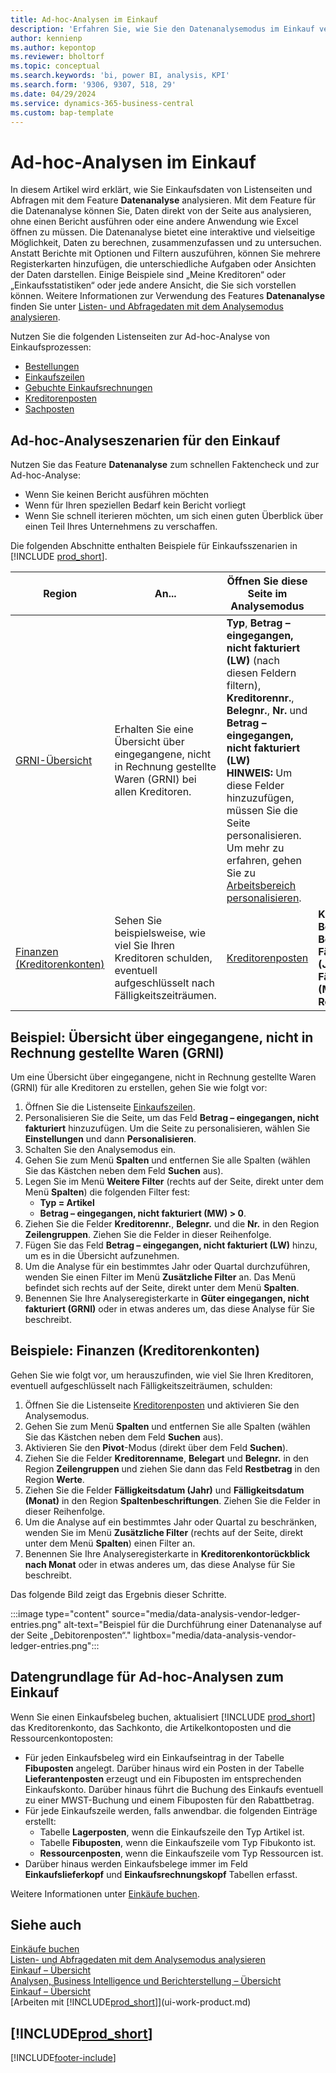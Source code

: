 ```yaml
---
title: Ad-hoc-Analysen im Einkauf
description: 'Erfahren Sie, wie Sie den Datenanalysemodus im Einkauf verwenden, um Daten zu analysieren.'
author: kennienp
ms.author: kepontop
ms.reviewer: bholtorf
ms.topic: conceptual
ms.search.keywords: 'bi, power BI, analysis, KPI'
ms.search.form: '9306, 9307, 518, 29'
ms.date: 04/29/2024
ms.service: dynamics-365-business-central
ms.custom: bap-template
---
```


# Ad-hoc-Analysen im Einkauf

In diesem Artikel wird erklärt, wie Sie Einkaufsdaten von Listenseiten und Abfragen mit dem Feature **Datenanalyse** analysieren. Mit dem Feature für die Datenanalyse können Sie, Daten direkt von der Seite aus analysieren, ohne einen Bericht ausführen oder eine andere Anwendung wie Excel öffnen zu müssen. Die Datenanalyse bietet eine interaktive und vielseitige Möglichkeit, Daten zu berechnen, zusammenzufassen und zu untersuchen. Anstatt Berichte mit Optionen und Filtern auszuführen, können Sie mehrere Registerkarten hinzufügen, die unterschiedliche Aufgaben oder Ansichten der Daten darstellen. Einige Beispiele sind „Meine Kreditoren“ oder „Einkaufsstatistiken“ oder jede andere Ansicht, die Sie sich vorstellen können. Weitere Informationen zur Verwendung des Features **Datenanalyse** finden Sie unter [Listen- und Abfragedaten mit dem Analysemodus analysieren](analysis-mode.md).

Nutzen Sie die folgenden Listenseiten zur Ad-hoc-Analyse von Einkaufsprozessen:

- [Bestellungen](https://businesscentral.dynamics.com/?page=9307)
- [Einkaufszeilen](https://businesscentral.dynamics.com/?page=518)
- [Gebuchte Einkaufsrechnungen](https://businesscentral.dynamics.com/?page=146)
- [Kreditorenposten](https://businesscentral.dynamics.com/?page=29)
- [Sachposten](https://businesscentral.dynamics.com/?page=20)

## Ad-hoc-Analyseszenarien für den Einkauf

Nutzen Sie das Feature **Datenanalyse** zum schnellen Faktencheck und zur Ad-hoc-Analyse:

- Wenn Sie keinen Bericht ausführen möchten
- Wenn für Ihren speziellen Bedarf kein Bericht vorliegt
- Wenn Sie schnell iterieren möchten, um sich einen guten Überblick über einen Teil Ihres Unternehmens zu verschaffen.

Die folgenden Abschnitte enthalten Beispiele für Einkaufsszenarien in [!INCLUDE [prod_short](includes/prod_short.md)].

| Region | An... | Öffnen Sie diese Seite im Analysemodus | Diese Felder verwenden |
| ---- | ----- | ------------------------------- |------------------- |
| [GRNI-Übersicht](#example-goods-received-not-invoiced-grni-overview) | Erhalten Sie eine Übersicht über eingegangene, nicht in Rechnung gestellte Waren (GRNI) bei allen Kreditoren. | **Typ**, **Betrag – eingegangen, nicht fakturiert (LW)** (nach diesen Feldern filtern), **Kreditorennr.**, **Belegnr.**, **Nr.** und **Betrag – eingegangen, nicht fakturiert (LW)** <br> **HINWEIS:** Um diese Felder hinzuzufügen, müssen Sie die Seite personalisieren. Um mehr zu erfahren, gehen Sie zu [Arbeitsbereich personalisieren](ui-personalization-user.md). | 
| [Finanzen (Kreditorenkonten)](#example-finance-accounts-payable) | Sehen Sie beispielsweise, wie viel Sie Ihren Kreditoren schulden, eventuell aufgeschlüsselt nach Fälligkeitszeiträumen. | [Kreditorenposten](https://businesscentral.dynamics.com/?page=29) | **Kreditorenname**, **Belegart**, **Belegnr.**, **Fälligkeitsdatum (Jahr)**, **Fälligkeitsdatum (Monat)** und **Restbetrag**. |

## Beispiel: Übersicht über eingegangene, nicht in Rechnung gestellte Waren (GRNI)

Um eine Übersicht über eingegangene, nicht in Rechnung gestellte Waren (GRNI) für alle Kreditoren zu erstellen, gehen Sie wie folgt vor:
 
1. Öffnen Sie die Listenseite [Einkaufszeilen](https://businesscentral.dynamics.com/?page=518).
1. Personalisieren Sie die Seite, um das Feld **Betrag – eingegangen, nicht fakturiert** hinzuzufügen. Um die Seite zu personalisieren, wählen Sie **Einstellungen** und dann **Personalisieren**.
1. Schalten Sie den Analysemodus ein.
1. Gehen Sie zum Menü **Spalten** und entfernen Sie alle Spalten (wählen Sie das Kästchen neben dem Feld **Suchen** aus).
1. Legen Sie im Menü **Weitere Filter** (rechts auf der Seite, direkt unter dem Menü **Spalten**) die folgenden Filter fest:
    - **Typ = Artikel**
    - **Betrag – eingegangen, nicht fakturiert (MW) > 0**. 
1. Ziehen Sie die Felder **Kreditorennr.**, **Belegnr.** und die **Nr.** in den Region **Zeilengruppen**. Ziehen Sie die Felder in dieser Reihenfolge.
1. Fügen Sie das Feld **Betrag – eingegangen, nicht fakturiert (LW)** hinzu, um es in die Übersicht aufzunehmen.
1. Um die Analyse für ein bestimmtes Jahr oder Quartal durchzuführen, wenden Sie einen Filter im Menü **Zusätzliche Filter** an. Das Menü befindet sich rechts auf der Seite, direkt unter dem Menü **Spalten**.
1. Benennen Sie Ihre Analyseregisterkarte in **Güter eingegangen, nicht fakturiert (GRNI)** oder in etwas anderes um, das diese Analyse für Sie beschreibt.

## Beispiele: Finanzen (Kreditorenkonten)

Gehen Sie wie folgt vor, um herauszufinden, wie viel Sie Ihren Kreditoren, eventuell aufgeschlüsselt nach Fälligkeitszeiträumen, schulden:

1. Öffnen Sie die Listenseite [Kreditorenposten](https://businesscentral.dynamics.com/?page=29) und aktivieren Sie den Analysemodus.
1. Gehen Sie zum Menü **Spalten** und entfernen Sie alle Spalten (wählen Sie das Kästchen neben dem Feld **Suchen** aus).
1. Aktivieren Sie den **Pivot**-Modus (direkt über dem Feld **Suchen**).
1. Ziehen Sie die Felder **Kreditorenname**, **Belegart** und **Belegnr.** in den Region **Zeilengruppen** und ziehen Sie dann das Feld **Restbetrag** in den Region **Werte**.
1. Ziehen Sie die Felder **Fälligkeitsdatum (Jahr)** und **Fälligkeitsdatum (Monat)** in den Region **Spaltenbeschriftungen**. Ziehen Sie die Felder in dieser Reihenfolge.
1. Um die Analyse auf ein bestimmtes Jahr oder Quartal zu beschränken, wenden Sie im Menü **Zusätzliche Filter** (rechts auf der Seite, direkt unter dem Menü **Spalten**) einen Filter an.
1. Benennen Sie Ihre Analyseregisterkarte in **Kreditorenkontorückblick nach Monat** oder in etwas anderes um, das diese Analyse für Sie beschreibt.

Das folgende Bild zeigt das Ergebnis dieser Schritte.

:::image type="content" source="media/data-analysis-vendor-ledger-entries.png" alt-text="Beispiel für die Durchführung einer Datenanalyse auf der Seite „Debitorenposten“." lightbox="media/data-analysis-vendor-ledger-entries.png":::

## Datengrundlage für Ad-hoc-Analysen zum Einkauf

Wenn Sie einen Einkaufsbeleg buchen, aktualisiert [!INCLUDE [prod_short](includes/prod_short.md)] das Kreditorenkonto, das Sachkonto, die Artikelkontoposten und die Ressourcenkontoposten:

- Für jeden Einkaufsbeleg wird ein Einkaufseintrag in der Tabelle **Fibuposten** angelegt. Darüber hinaus wird ein Posten in der Tabelle **Lieferantenposten** erzeugt und ein Fibuposten im entsprechenden Einkaufskonto. Darüber hinaus führt die Buchung des Einkaufs eventuell zu einer MWST-Buchung und einem Fibuposten für den Rabattbetrag.
- Für jede Einkaufszeile werden, falls anwendbar. die folgenden Einträge erstellt:
  - Tabelle **Lagerposten**, wenn die Einkaufszeile den Typ Artikel ist.
  - Tabelle **Fibuposten**, wenn die Einkaufszeile vom Typ Fibukonto ist.
  - **Ressourcenposten**, wenn die Einkaufszeile vom Typ Ressourcen ist.
- Darüber hinaus werden Einkaufsbelege immer im Feld **Einkaufslieferkopf** und **Einkaufsrechnungskopf** Tabellen erfasst.

Weitere Informationen unter [Einkäufe buchen](purchasing-how-record-purchases.md#posting-purchases).

## Siehe auch 

[Einkäufe buchen](purchasing-how-record-purchases.md#posting-purchases)  
[Listen- und Abfragedaten mit dem Analysemodus analysieren](analysis-mode.md)  
[Einkauf – Übersicht](purchasing-manage-purchasing.md)  
[Analysen, Business Intelligence und Berichterstellung – Übersicht](reports-bi-reporting.md)  
[Einkauf – Übersicht](purchasing-manage-purchasing.md)  
[Arbeiten mit [!INCLUDE[prod_short](includes/prod_short.md)]](ui-work-product.md)  

## [!INCLUDE[prod_short](includes/free_trial_md.md)]  

[!INCLUDE[footer-include](includes/footer-banner.md)]